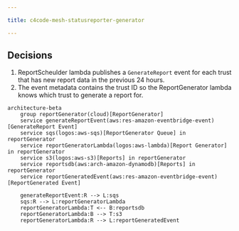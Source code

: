 ```yaml
---

title: c4code-mesh-statusreporter-generator

---
```


## Decisions

1. ReportScheulder lambda publishes a `GenerateReport` event for each trust that has new report data in the previous 24 hours.
2. The event metadata contains the trust ID so the ReportGenerator lambda knows which trust to generate a report for.

```mermaid
architecture-beta
    group reportGenerator(cloud)[ReportGenerator]
    service generateReportEvent(aws:res-amazon-eventbridge-event)[GenerateReport Event]
    service sqs(logos:aws-sqs)[ReportGenerator Queue] in reportGenerator
    service reportGeneratorLambda(logos:aws-lambda)[Report Generator] in reportGenerator
    service s3(logos:aws-s3)[Reports] in reportGenerator
    service reportsdb(aws:arch-amazon-dynamodb)[Reports] in reportGenerator
    service reportGeneratedEvent(aws:res-amazon-eventbridge-event)[ReportGenerated Event]

    generateReportEvent:R --> L:sqs
    sqs:R --> L:reportGeneratorLambda
    reportGeneratorLambda:T <-- B:reportsdb
    reportGeneratorLambda:B --> T:s3
    reportGeneratorLambda:R --> L:reportGeneratedEvent
```
